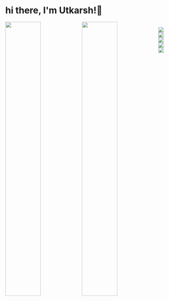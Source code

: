 # hi there, I'm Utkarsh!👋

<img align="left" width="47%" src="https://github-readme-stats.vercel.app/api?username=Utkarshxf&show_icons=true&theme=radical&bg_color=2f2736&text_color=ffffff&title_color=df4ee1&border_color=2f2837"/>

<img align="left" width="47%" src="https://github-readme-stats.vercel.app/api/top-langs/?username=utkarshxf&layout=compact&bg_color=2f2736&text_color=ffffff&title_color=df4ee1&border_color=2f2837"/>
<br />

<img align="left" src="https://img.shields.io/badge/kotlin-%237F52FF.svg?style=for-the-badge&logo=kotlin&logoColor=white"/>

<img align="left" src="https://img.shields.io/badge/mysql-%2300f.svg?style=for-the-badge&logo=mysql&logoColor=white"/>

<img align="left" src="https://img.shields.io/badge/sqlite-%2307405e.svg?style=for-the-badge&logo=sqlite&logoColor=white"/>

<img align="left" src="https://img.shields.io/badge/c-%2300599C.svg?style=for-the-badge&logo=c&logoColor=white"/>

<img align="left" src="https://img.shields.io/badge/c++-%2300599C.svg?style=for-the-badge&logo=c%2B%2B&logoColor=white"/>
